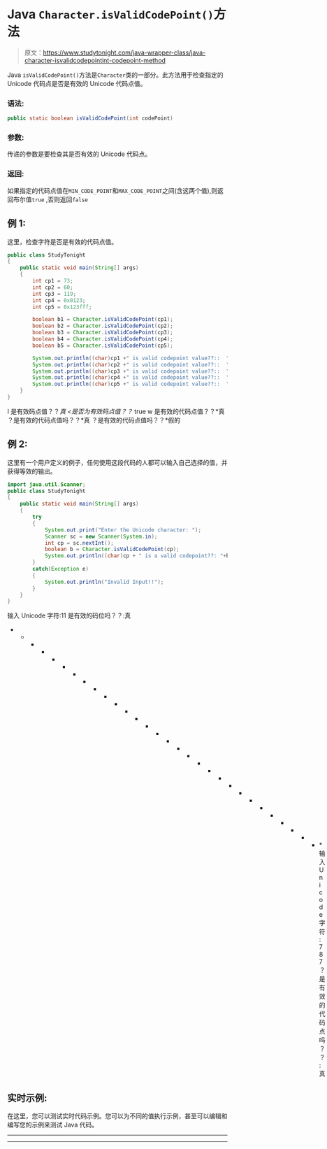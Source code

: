 # Java `Character.isValidCodePoint()`方法

> 原文：<https://www.studytonight.com/java-wrapper-class/java-character-isvalidcodepointint-codepoint-method>

Java `isValidCodePoint()`方法是`Character`类的一部分。此方法用于检查指定的 Unicode 代码点是否是有效的 Unicode 代码点值。

### 语法:

```java
public static boolean isValidCodePoint(int codePoint)
```

### 参数:

传递的参数是要检查其是否有效的 Unicode 代码点。

### 返回:

如果指定的代码点值在`MIN_CODE_POINT`和`MAX_CODE_POINT`之间(含这两个值),则返回布尔值`true` ,否则返回`false`

## 例 1:

这里，检查字符是否是有效的代码点值。

```java
public class StudyTonight
{  
	public static void main(String[] args)
	{  
		int cp1 = 73;  
		int cp2 = 60;  
		int cp3 = 119;  
		int cp4 = 0x0123;   
		int cp5 = 0x123fff;  

		boolean b1 = Character.isValidCodePoint(cp1);  
		boolean b2 = Character.isValidCodePoint(cp2);  
		boolean b3 = Character.isValidCodePoint(cp3);  
		boolean b4 = Character.isValidCodePoint(cp4);  
		boolean b5 = Character.isValidCodePoint(cp5);  

		System.out.println((char)cp1 +" is valid codepoint value??::  "+b1);  
		System.out.println((char)cp2 +" is valid codepoint value??::  "+b2);  
		System.out.println((char)cp3 +" is valid codepoint value??::  "+b3);  
		System.out.println((char)cp4 +" is valid codepoint value??::  "+b4);  
		System.out.println((char)cp5 +" is valid codepoint value??::  "+b5);  
	}  
} 
```

I 是有效码点值？？*真
<是否为有效码点值？？* true
w 是有效的代码点值？？*真
？是有效的代码点值吗？？*真
？是有效的代码点值吗？？*假的

## 例 2:

这里有一个用户定义的例子，任何使用这段代码的人都可以输入自己选择的值，并获得等效的输出。

```java
import java.util.Scanner; 
public class StudyTonight
{  
	public static void main(String[] args)
	{  
		try
		{
			System.out.print("Enter the Unicode character: ");  
			Scanner sc = new Scanner(System.in);        
			int cp = sc.nextInt(); 
			boolean b = Character.isValidCodePoint(cp);
			System.out.println((char)cp + " is a valid codepoint??: "+b);
		}
		catch(Exception e)
		{
			System.out.println("Invalid Input!!");
		}
	}
}
```

输入 Unicode 字符:11
是有效的码位吗？？:真
* * * * * * * * * * * * * * * * * * * * * * * * * * * * * * *输入 Unicode 字符:787
？是有效的代码点吗？？:真

## 实时示例:

在这里，您可以测试实时代码示例。您可以为不同的值执行示例，甚至可以编辑和编写您的示例来测试 Java 代码。

* * *

* * *